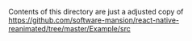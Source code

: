 Contents of this directory are just a adjusted copy of https://github.com/software-mansion/react-native-reanimated/tree/master/Example/src
